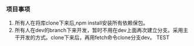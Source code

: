 ### 项目事项

1. 所有人在将库clone下来后,npm install安装所有依赖保包。
1. 所有人在dev的branch下来开发，暂时不用在dev上面再次建立分支。采用主干开发的方式。clone下来后，再用fetch命令clone分支dev。
TEST
